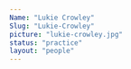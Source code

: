```yaml
---
Name: "Lukie Crowley"
Slug: "Lukie-Crowley"
picture: "lukie-crowley.jpg"
status: "practice"
layout: "people"
---
```

